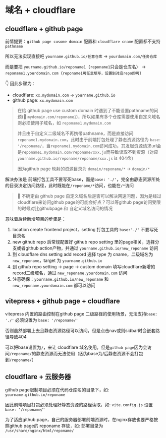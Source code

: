 # 域名 + cloudflare

## cloudflare + github page

前情提要：`github page cusome domain` 配置和 `cloudflare cname` 配置都不支持 `pathname`

所以无法实现直接吧 `yourname.github.io/任意仓库` -> `yourdomain.com/任务仓库`

而是要把 `yourname.github.io/reponame1`（`reponame1`只会是仓库名） -> `reponame1.yourdomain.com`（`reponame1可任意填写，设置到对应repo即可`）

👇 因此步骤为：

- cloudflare: `xx.mydomain.com` -> `yourname.github.io`
- github page: `xx.mydomain.com`

> 在给 github page use custom domain 时遇到了不能设置pathname的问题(🙅 `mydomain.com/reponame1`)，所以如果有多个仓库需要使用自定义域名则必须使用子域名，如 `reponame1.mydomain.com`
>
> 并且由于自定义二级域名不再携带pathname，而是直接访问`reponame1.mydomain.com`，此时由于前端打包处理了静态资源路径为 `base: '/reponame/`，当`reponame1.mydomain.com`访问成功，其发起资源请求url会是`reponame1.mydomain.com/reponame/xxx.js`而导致读取不到资源（对应 `yourname.github.io/reponame/reponame/xxx.js` is 404😵）
>
> 因为github page 映射的资源目录为 `domain/reponame/*` -> `domain/*`

解决办法是 前端打包工具不要写死base，而是`base: './'`，完全由静态资源所处的目录决定访问路径，此时既能在`/reponame/*`访问，也能在`/*`访问

> 🤔 不确定由 github page 自定义域名后是否可以解决网速问题，因为是经过cloudflare来访问github page的可能会好点？可以等github page访问受限的时候对比githubpage 和 自定义域名访问的情况

意味着后续新增项目的步骤是：

1. location create frontend project，setting 打包工具的 `base:'./'` 不要写死目录名
2. new github repo 后常规配置好 github repo setting 里的page相关，选择分支或者github action产物，并通过 `yourname.github.io/new_reponame` 访问
3. 到 cloudflare dns setting add record 选择 type 为 cname，二级域名为 `new_reponame`，target 为 `yourname.github.io`
4. 到 github repo setting -> page -> custom domain 填写cloudflare新增的record二级域名，通过 `new_reponame.yourdomain.com` 访问
5. 注意确保：`yourname.github.io/new_reponame` 和 `new_reponame.yourdomain.com` 都可以访问

## vitepress + github page + cloudflare

vitepress 内置的路由控制在github page 二级路径的使用场景，无法支持`base: './'` 必须设置为 `base: '/reponame/'`

否则虽然部署上去且静态资源路径可以访问，但是点击nav或则sidbar时会嵌套路径导致404

可以把base设置为`/`，来让 cloudflare 域名使用，但是`github page`因为会访问`/reponame/`的静态资源而无法使用（因为base为/后静态资源不会打包到`/reponame/`）

## cloudflare + 云服务器

<!-- 诉求：我们希望一个前端项目同时可以在 自己的服务器 和 github page 上运行 -->

github page限制项目必须在代码仓库名的目录下，如: `yourname.github.io/reponame`

因此前端项目打包必须处理好静态资源的路径读取，如: `vite.config.js` 设置 `base: '/reponame/'`

为了适应github page，自己的服务器部署前端资源时，在nginx存放也要严格按照github page的 reponame 存放，如: 部署目录为 `/usr/share/nginx/html/reponame/`
